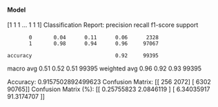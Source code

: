 #### Model
[1 1 1 ... 1 1 1]
Classification Report:
              precision    recall  f1-score   support

           0       0.04      0.11      0.06      2328
           1       0.98      0.94      0.96     97067

    accuracy                           0.92     99395
   macro avg       0.51      0.52      0.51     99395
weighted avg       0.96      0.92      0.93     99395

Accuracy: 0.9157502892499623
Confusion Matrix:
[[  256  2072]
 [ 6302 90765]]
Confusion Matrix (%):
[[ 0.25755823  2.0846119 ]
 [ 6.34035917 91.3174707 ]]
